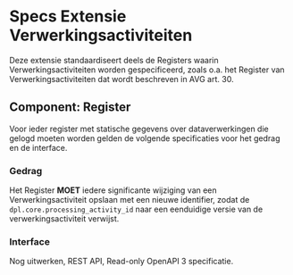 # Specs Extensie Verwerkingsactiviteiten

Deze extensie standaardiseert deels de Registers waarin Verwerkingsactiviteiten worden gespecificeerd, zoals o.a. het Register van Verwerkingsactiviteiten dat wordt beschreven in AVG art. 30.


## Component: Register

Voor ieder register met statische gegevens over dataverwerkingen die gelogd moeten worden gelden de volgende specificaties voor het gedrag en de interface.


### Gedrag

Het Register **MOET** iedere significante wijziging van een Verwerkingsactiviteit opslaan met een nieuwe identifier, zodat de `dpl.core.processing_activity_id` naar een eenduidige versie van de verwerkingsactiviteit verwijst.

### Interface

Nog uitwerken, REST API, Read-only OpenAPI 3 specificatie.